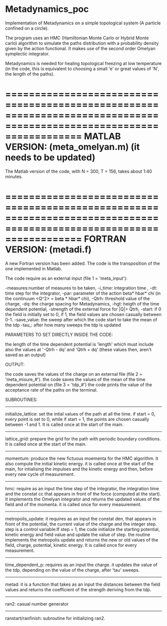# Metadynamics_poc

Implementation of Metadynamics on a simple topological system (A particle confined on a circle).

The program uses an HMC (Hamiltonian Monte Carlo or Hybrid Monte carlo) algorithm to simulate the paths distribution with a probability density given by the action functional. It makes use of the second order Omelyan symplectic integrator.

Metadynamics is needed for healing topological freezing at low temperature (in the code, this is equivalent to choosing a small 'e' or great values of 'N', the length of the paths).

=====================================================================================================================
MATLAB VERSION: (meta_omelyan.m) (it needs to be updated)
=====================================================================================================================

The Matlab version of the code, with N = 300, T = 156, takes about 1:40 minutes.

=====================================================================================================================
FORTRAN VERSION: (metadi.f)
=====================================================================================================================
A new Fortran version has been added. The code is the transposition of the one implemented in Matlab. 

The code require as an external input (file 1 = 'meta_input'):

-measures:number of measures to be taken,
-i_time: integration time ,
-dt: time step for the integrator,
-par: parameter of the action beta* hbar* chi (in the continuum <Q^2> = beta * hbar* chi),
-Qtrh: threshold value of the charge,
-dq: the charge spacing for Metadynamics,
-hgt: heigth of the time dependent potential,
-strength of the external force for |Q|> Qtrh,
-start: if 0 the field is initially set to 0, if 1, the field values are chosen casually between 0-1.
-save_value: the sweep after which the code start to take the mean of the tdp
-tau_: after how many sweeps the tdp is updated

PARAMETERS TO SET DIRECTLY INSIDE THE CODE:

the length of the time dependent potential is 'length' which must include also the values at '-Qtrh - dq' and 'Qtrh + dq' (these values then, aren't saved as an output)

OUTPUT:

the code saves the values of the charge on an external file (file 2 =  'meta_misure_#').
the code saves the values of the mean of the time dependent potential on (file 3 = 'tdp_#')
the code prints the value of the acceptance rate of the paths on the terminal.

SUBROUTINES:

***

initialize_lattice: set the intial values of the path at all the time. if start = 0, every point is set to 0, while if start = 1, the points are chosen casually between -1 and 1. It is called once at the start of the main.

***

lattice_grid: prepare the grid for the path with periodic boundary conditions. It is called once at the start of the main.

***

momentum: produce the new fictuous moementa for the HMC algorithm. it also compute the initial kinetic energy. it is called once at the start of the main, for intialising the impulses and the kinetic energy and then, before every new cycle of measurement.

***

hmc: require as an input the time step of the integrator, the integration time and the constat cc that appears in front of the force (computed at the start). It implements the Omelyan integrator and returns the updated values of the field and of the momenta. it is called once for every measurement.

***

metropolis_update: it requires as an input the constat den, that appears in front of the potential, the current value of the charge and the integer step. step is a control variable:If step = 1, the code initialize the starting potential, kinetic energy and field value and update the value of step. the routine implements the metropolis update and returns the new or old values of the field, charge, potential, kinetic energy. It is called once for every measurement.

***

time_dependent_p: requires as an input the charge. it updates the value of the tdp, depending on the value of the charge, after 'tau' sweeps.

***

metad: it is a function that takes as an input the distances between the field values and returns the coefficient of the strength deriving from the tdp.

***

ran2: casual number generator

***

ranstart/ranfinish: subroutine for initializing ran2.


 

